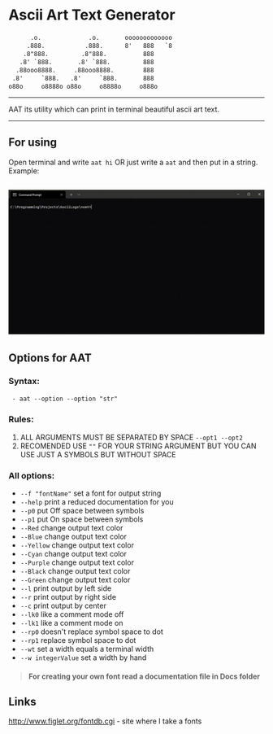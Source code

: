 # Ascii Art Text Generator
          .o.             .o.       ooooooooooooo
         .888.           .888.      8'   888   `8
        .8"888.         .8"888.          888
       .8' `888.       .8' `888.         888
      .88ooo8888.     .88ooo8888.        888
     .8'     `888.   .8'     `888.       888
    o88o     o8888o o88o     o8888o     o888o

--------------------------------------

AAT its utility which can print in terminal beautiful ascii art text.

--------------------------------------
## For using
Open terminal and write `aat hi` OR just write a `aat` and then put in a string. Example:

![Gif](https://github.com/RomanSamets/Ascii-Art-Text-Generator/raw/main/Docs/VideoExample.gif)
--------------------------------------
## Options for AAT
### Syntax: 
     
     - aat --option --option "str"
### Rules:
1. ALL ARGUMENTS MUST BE SEPARATED BY SPACE `--opt1 --opt2`
2. RECOMENDED USE `""` FOR YOUR STRING ARGUMENT BUT YOU CAN USE JUST A SYMBOLS BUT WITHOUT SPACE

### All options:
  * `--f "fontName"` set a font for output string
  * `--help` print a reduced documentation for you
  * `--p0` put Off space between symbols
  * `--p1` put On space between symbols
  * `--Red` change output text color
  * `--Blue` change output text color
  * `--Yellow` change output text color
  * `--Cyan` change output text color
  * `--Purple` change output text color
  * `--Black` change output text color
  * `--Green` change output text color
  * `--l` print output by left side
  * `--r` print output by right side
  * `--c` print output by center
  * `--lk0` like a comment mode off
  * `--lk1` like a comment mode on
  * `--rp0` doesn't replace symbol space to dot
  * `--rp1` replace symbol space to dot
  * `--wt` set a width equals a terminal width
  * `--w integerValue` set a width by hand 

> #### For creating your own font read a documentation file in Docs folder

## Links
http://www.figlet.org/fontdb.cgi - site where I take a fonts